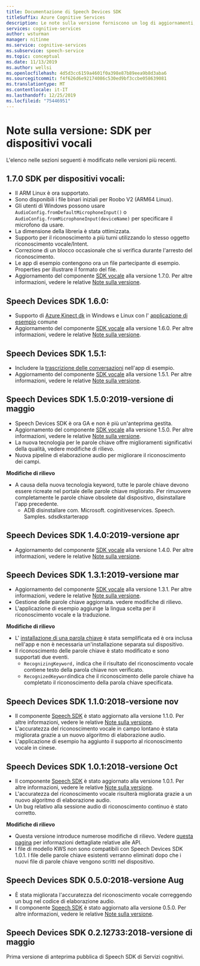```yaml
---
title: Documentazione di Speech Devices SDK
titleSuffix: Azure Cognitive Services
description: Le note sulla versione forniscono un log di aggiornamenti, miglioramenti, correzioni di bug e modifiche all'SDK per i dispositivi vocali. Questo articolo è stato aggiornato a ogni versione di Speech Devices SDK.
services: cognitive-services
author: wsturman
manager: nitinme
ms.service: cognitive-services
ms.subservice: speech-service
ms.topic: conceptual
ms.date: 11/13/2019
ms.author: wellsi
ms.openlocfilehash: 4d5d3cc6159a4601f0a398e87b89eea9b8d3aba6
ms.sourcegitcommit: f4f626d6e92174086c530ed9bf3ccbe058639081
ms.translationtype: MT
ms.contentlocale: it-IT
ms.lasthandoff: 12/25/2019
ms.locfileid: "75446951"
---
```

# <a name="release-notes-speech-devices-sdk"></a>Note sulla versione: SDK per dispositivi vocali

L'elenco nelle sezioni seguenti è modificato nelle versioni più recenti.

## <a name="speech-devices-sdk-170"></a>1\.7.0 SDK per dispositivi vocali:

- Il ARM Linux è ora supportato.
- Sono disponibili i file binari iniziali per Roobo V2 (ARM64 Linux).
- Gli utenti di Windows possono usare `AudioConfig.fromDefaultMicrophoneInput()` o `AudioConfig.fromMicrophoneInput(deviceName)` per specificare il microfono da usare.
- La dimensione della libreria è stata ottimizzata.
- Supporto per il riconoscimento a più turni utilizzando lo stesso oggetto riconoscimento vocale/Intent.
- Correzione di un blocco occasionale che si verifica durante l'arresto del riconoscimento.
- Le app di esempio contengono ora un file partecipante di esempio. Properties per illustrare il formato del file.
- Aggiornamento del componente [SDK vocale](https://docs.microsoft.com/azure/cognitive-services/speech-service/speech-sdk-reference) alla versione 1.7.0. Per altre informazioni, vedere le relative [Note sulla versione](https://aka.ms/csspeech/whatsnew).

## <a name="speech-devices-sdk-160"></a>Speech Devices SDK 1.6.0:

- Supporto di [Azure Kinect dk](https://azure.microsoft.com/services/kinect-dk/) in Windows e Linux con l' [applicazione di esempio](https://aka.ms/sdsdk-download) comune
- Aggiornamento del componente [SDK vocale](https://docs.microsoft.com/azure/cognitive-services/speech-service/speech-sdk-reference) alla versione 1.6.0. Per altre informazioni, vedere le relative [Note sulla versione](https://aka.ms/csspeech/whatsnew).

## <a name="speech-devices-sdk-151"></a>Speech Devices SDK 1.5.1:

- Includere la [trascrizione delle conversazioni](conversation-transcription-service.md) nell'app di esempio.
- Aggiornamento del componente [SDK vocale](https://docs.microsoft.com/azure/cognitive-services/speech-service/speech-sdk-reference) alla versione 1.5.1. Per altre informazioni, vedere le relative [Note sulla versione](https://aka.ms/csspeech/whatsnew).

## <a name="speech-devices-sdk-150-2019-may-release"></a>Speech Devices SDK 1.5.0:2019-versione di maggio

- Speech Devices SDK è ora GA e non è più un'anteprima gestita.
- Aggiornamento del componente [SDK vocale](https://docs.microsoft.com/azure/cognitive-services/speech-service/speech-sdk-reference) alla versione 1.5.0. Per altre informazioni, vedere le relative [Note sulla versione](https://aka.ms/csspeech/whatsnew).
- La nuova tecnologia per le parole chiave offre miglioramenti significativi della qualità, vedere modifiche di rilievo.
- Nuova pipeline di elaborazione audio per migliorare il riconoscimento dei campi.

**Modifiche di rilievo**

- A causa della nuova tecnologia keyword, tutte le parole chiave devono essere ricreate nel portale delle parole chiave migliorato. Per rimuovere completamente le parole chiave obsolete dal dispositivo, disinstallare l'app precedente.
  - ADB disinstallare com. Microsoft. coginitiveservices. Speech. Samples. sdsdkstarterapp

## <a name="speech-devices-sdk-140-2019-apr-release"></a>Speech Devices SDK 1.4.0:2019-versione apr

- Aggiornamento del componente [SDK vocale](https://docs.microsoft.com/azure/cognitive-services/speech-service/speech-sdk-reference) alla versione 1.4.0. Per altre informazioni, vedere le relative [Note sulla versione](https://aka.ms/csspeech/whatsnew).

## <a name="speech-devices-sdk-131-2019-mar-release"></a>Speech Devices SDK 1.3.1:2019-versione mar

- Aggiornamento del componente [SDK vocale](https://docs.microsoft.com/azure/cognitive-services/speech-service/speech-sdk-reference) alla versione 1.3.1. Per altre informazioni, vedere le relative [Note sulla versione](https://aka.ms/csspeech/whatsnew).
- Gestione delle parole chiave aggiornata. vedere modifiche di rilievo.
- L'applicazione di esempio aggiunge la lingua scelta per il riconoscimento vocale e la traduzione.

**Modifiche di rilievo**

- L' [installazione di una parola chiave](https://docs.microsoft.com/azure/cognitive-services/speech-service/speech-devices-sdk-create-kws) è stata semplificata ed è ora inclusa nell'app e non è necessaria un'installazione separata sul dispositivo.
- Il riconoscimento delle parole chiave è stato modificato e sono supportati due eventi.
  - `RecognizingKeyword,` indica che il risultato del riconoscimento vocale contiene testo della parola chiave non verificato.
  - `RecognizedKeyword`indica che il riconoscimento delle parole chiave ha completato il riconoscimento della parola chiave specificata.

## <a name="speech-devices-sdk-110-2018-nov-release"></a>Speech Devices SDK 1.1.0:2018-versione nov

- Il componente [Speech SDK](https://docs.microsoft.com/azure/cognitive-services/speech-service/speech-sdk-reference) è stato aggiornato alla versione 1.1.0. Per altre informazioni, vedere le relative [Note sulla versione](https://aka.ms/csspeech/whatsnew).
- L'accuratezza del riconoscimento vocale in campo lontano è stata migliorata grazie a un nuovo algoritmo di elaborazione audio.
- L'applicazione di esempio ha aggiunto il supporto al riconoscimento vocale in cinese.

## <a name="speech-devices-sdk-101-2018-oct-release"></a>Speech Devices SDK 1.0.1:2018-versione Oct

- Il componente [Speech SDK](https://docs.microsoft.com/azure/cognitive-services/speech-service/speech-sdk-reference) è stato aggiornato alla versione 1.0.1. Per altre informazioni, vedere le relative [Note sulla versione](https://aka.ms/csspeech/whatsnew).
- L'accuratezza del riconoscimento vocale risulterà migliorata grazie a un nuovo algoritmo di elaborazione audio.
- Un bug relativo alla sessione audio di riconoscimento continuo è stato corretto.

**Modifiche di rilievo**

- Questa versione introduce numerose modifiche di rilievo. Vedere [questa pagina](https://aka.ms/csspeech/breakingchanges_1_0_0) per informazioni dettagliate relative alle API.
- I file di modello KWS non sono compatibili con Speech Devices SDK 1.0.1. I file delle parole chiave esistenti verranno eliminati dopo che i nuovi file di parole chiave vengono scritti nel dispositivo.

## <a name="speech-devices-sdk-050-2018-aug-release"></a>Speech Devices SDK 0.5.0:2018-versione Aug

- È stata migliorata l'accuratezza del riconoscimento vocale correggendo un bug nel codice di elaborazione audio.
- Il componente [Speech SDK](https://docs.microsoft.com/azure/cognitive-services/speech-service/speech-sdk-reference) è stato aggiornato alla versione 0.5.0. Per altre informazioni, vedere le relative [Note sulla versione](releasenotes.md#cognitive-services-speech-sdk-050-2018-july-release).

## <a name="speech-devices-sdk-0212733-2018-may-release"></a>Speech Devices SDK 0.2.12733:2018-versione di maggio

Prima versione di anteprima pubblica di Speech SDK di Servizi cognitivi.
